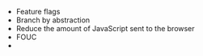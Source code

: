 - Feature flags
- Branch by abstraction
- Reduce the amount of JavaScript sent to the browser
- FOUC
- 
